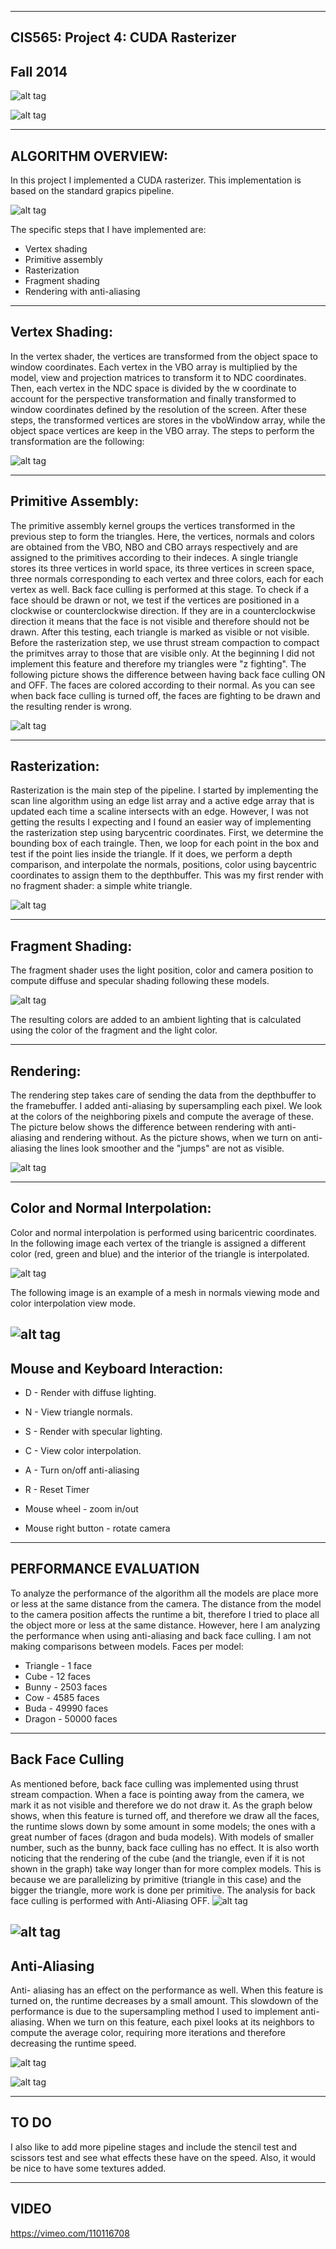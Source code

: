 ﻿-------------------------------------------------------------------------------
CIS565: Project 4: CUDA Rasterizer
-------------------------------------------------------------------------------
Fall 2014
-------------------------------------------------------------------------------

![alt tag](https://github.com/paula18/Project4-Rasterizer/blob/master/dragon1.PNG)

![alt tag](https://github.com/paula18/Project4-Rasterizer/blob/master/buda1.PNG)


-------------------------------------------------------------------------------
ALGORITHM OVERVIEW:
-------------------------------------------------------------------------------

In this project I implemented a CUDA rasterizer. This implementation is based on the standard grapics pipeline.

![alt tag](https://github.com/paula18/Project4-Rasterizer/blob/master/graphicsPipeline.PNG)


The specific steps that I have implemented are: 

* Vertex shading
* Primitive assembly
* Rasterization 
* Fragment shading
* Rendering with anti-aliasing

-------------------------------------------------------------------------------
Vertex Shading:
-------------------------------------------------------------------------------
In the vertex shader, the vertices are transformed from the object space to window coordinates. Each vertex in the VBO array is multiplied by the model, view and projection matrices to transform it to NDC coordinates. Then, each vertex in the NDC space is divided by the w coordinate to account for the perspective transformation and finally transformed to window coordinates defined by the resolution of the screen. 
After these steps, the transformed vertices are stores in the vboWindow array, while the object space vertices are keep in the VBO array. 
The steps to perform the transformation are the following: 


![alt tag](https://github.com/paula18/Project4-Rasterizer/blob/master/vertexShader.PNG)

-------------------------------------------------------------------------------
Primitive Assembly:
-------------------------------------------------------------------------------
The primitive assembly kernel groups the vertices transformed in the previous step to form the triangles. Here, the vertices, normals and colors are obtained from the VBO, NBO and CBO arrays respectively and are assigned to the primitives according to their indeces. 
A single triangle stores its three vertices in world space, its three vertices in screen space, three normals corresponding to each vertex and three colors, each for each vertex as well. 
Back face culling is performed at this stage. To check if a face should be drawn or not, we test if the vertices are positioned in a clockwise or counterclockwise direction. If they are in a counterclockwise direction it means that the face is not visible and therefore should not be drawn. After this testing, each triangle is marked as visible or not visible. Before the rasterization step, we use thrust stream compaction to compact the primitves array to those that are visible only. 
At the beginning I did not implement this feature and therefore my triangles were "z fighting". The following picture shows the difference between having back face culling ON and OFF. The faces are colored according to their normal. As you can see when back face culling is turned off, the faces are fighting to be drawn and the resulting render is wrong.

![alt tag](https://github.com/paula18/Project4-Rasterizer/blob/master/bFComparison.PNG)

-------------------------------------------------------------------------------
Rasterization:
-------------------------------------------------------------------------------
Rasterization is the main step of the pipeline. I started by implementing the scan line algorithm using an edge list array and a active edge array that is updated each time a scaline intersects with an edge. However, I was not getting the results I expecting and I found an easier way of implementing the rasterization step using barycentric coordinates. 
First, we determine the bounding box of each traingle. Then, we loop for each point in the box and test if the point lies inside the triangle. If it does, we perform a depth comparison, and interpolate the normals, positions, color using baycentric coordinates to assign them to the depthbuffer. 
This was my first render with no fragment shader: a simple white triangle. 

![alt tag](https://github.com/paula18/Project4-Rasterizer/blob/master/triangleNoFragment.PNG)


-------------------------------------------------------------------------------
Fragment Shading:
-------------------------------------------------------------------------------
The fragment shader uses the light position, color and camera position to compute diffuse and specular shading following these models.

![alt tag](https://github.com/paula18/Project4-Rasterizer/blob/master/shadingModels.PNG)

The resulting colors are added to an ambient lighting that is calculated using the color of the fragment and the light color. 


-------------------------------------------------------------------------------
Rendering:
-------------------------------------------------------------------------------
The rendering step takes care of sending the data from the depthbuffer to the framebuffer. I added anti-aliasing by supersampling each pixel. We look at the colors of the neighboring pixels and compute the average of these. 
The picture below shows the difference between rendering with anti-aliasing and rendering without. As the picture shows, when we turn on anti-aliasing the lines look smoother and the "jumps" are not as visible. 

![alt tag](https://github.com/paula18/Project4-Rasterizer/blob/master/aliasingComparison.PNG)


-------------------------------------------------------------------------------
Color and Normal Interpolation:
-------------------------------------------------------------------------------
Color and normal interpolation is performed using baricentric coordinates. In the following image each vertex of the triangle is assigned a different color (red, green and blue) and the interior of the triangle is interpolated. 

![alt tag](https://github.com/paula18/Project4-Rasterizer/blob/master/triColorInter.PNG)

The following image is an example of a mesh in normals viewing mode and color interpolation view mode. 

![alt tag](https://github.com/paula18/Project4-Rasterizer/blob/master/bunnyColorAndNormals.PNG)
-------------------------------------------------------------------------------
Mouse and Keyboard Interaction:
-------------------------------------------------------------------------------

* D - Render with diffuse lighting. 
* N - View triangle normals. 
* S - Render with specular lighting.
* C - View color interpolation. 
* A - Turn on/off anti-aliasing
* R - Reset Timer

* Mouse wheel - zoom in/out
* Mouse right button - rotate camera



-------------------------------------------------------------------------------
PERFORMANCE EVALUATION
-------------------------------------------------------------------------------
To analyze the performance of the algorithm all the models are place more or less at the same distance from the camera. The distance from the model to the camera position affects the runtime a bit, therefore I tried to place all the object more or less at the same distance. However, here I am analyzing the performance when using anti-aliasing and back face culling. I am not making comparisons between models. 
Faces per model: 

* Triangle - 1 face
* Cube - 12 faces
* Bunny - 2503 faces
* Cow - 4585 faces
* Buda - 49990 faces
* Dragon - 50000 faces


-------------------------------------------------------------------------------
Back Face Culling
-------------------------------------------------------------------------------
As mentioned before, back face culling was implemented using thrust stream compaction. When a face is pointing away from the camera, we mark it as not visible and therefore we do not draw it. As the graph below shows, when this feature is turned off, and therefore we draw all the faces, the runtime slows down by some amount in some models; the ones with a great number of faces (dragon and buda models). With models of smaller number, such as the bunny, back face culling has no effect. It is also worth noticing that the rendering of the cube (and the triangle, even if it is not shown in the graph) take way longer than for more complex models. This is because we are parallelizing by primitive (triangle in this case) and the bigger the triangle, more work is done per primitive. The analysis for back face culling is performed with Anti-Aliasing OFF.
![alt tag](https://github.com/paula18/Project4-Rasterizer/blob/master/performanceBF1.PNG)

![alt tag](https://github.com/paula18/Project4-Rasterizer/blob/master/performanceBF2.PNG)
-------------------------------------------------------------------------------
Anti-Aliasing
-------------------------------------------------------------------------------
Anti- aliasing has an effect on the performance as well. When this feature is turned on, the runtime decreases by a small amount. This slowdown of the performance is due to the supersampling method I used to implement anti-aliasing. When we turn on this feature, each pixel looks at its neighbors to compute the average color, requiring more iterations and therefore decreasing the runtime speed. 

![alt tag](https://github.com/paula18/Project4-Rasterizer/blob/master/performanceA1.PNG)

![alt tag](https://github.com/paula18/Project4-Rasterizer/blob/master/performanceA2.PNG)

-------------------------------------------------------------------------------
TO DO
-------------------------------------------------------------------------------
I also like to add more pipeline stages and include the stencil test and scissors test and see what effects these have on the speed. Also, it would be nice to have some textures added. 

-------------------------------------------------------------------------------
VIDEO
-------------------------------------------------------------------------------

https://vimeo.com/110116708 
